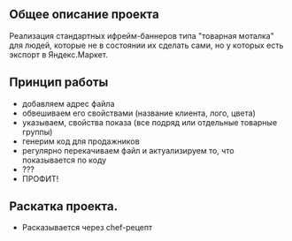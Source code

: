 ##  Общее описание проекта
Реализация стандартных ифрейм-баннеров типа "товарная моталка" для людей, которые не в состоянии их сделать сами, но у которых есть экспорт в Яндекс.Маркет.

## Принцип работы
* добавляем адрес файла
* обвешиваем его свойствами (название клиента, лого, цвета)
* указываем, свойства показа (все подряд или отдельные товарные группы)
* генерим код для продажников
* регулярно перекачиваем файл и актуализируем то, что показывается по коду
* ???
* ПРОФИТ!

## Раскатка проекта.
* Расказывается через chef-рецепт
